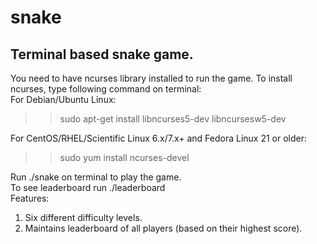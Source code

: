 # snake
## Terminal based snake game.
You need to have ncurses library installed to run the game. To install ncurses, type following command on terminal:\
For Debian/Ubuntu Linux:  
> > sudo apt-get install libncurses5-dev libncursesw5-dev  

For CentOS/RHEL/Scientific Linux 6.x/7.x+ and Fedora Linux 21 or older:  
> > sudo yum install ncurses-devel  

Run ./snake on terminal to play the game.  
To see leaderboard run ./leaderboard  
Features:  
1. Six different difficulty levels.
2. Maintains leaderboard of all players (based on their highest score).
